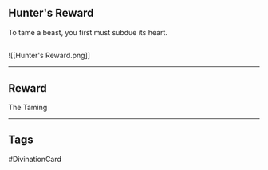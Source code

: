 ## Hunter's Reward
To tame a beast, you first must subdue its heart.
## 
![[Hunter's Reward.png]]

---
## Reward
The Taming

---
## Tags
#DivinationCard